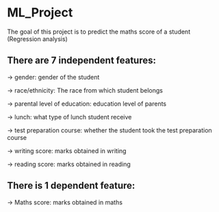 # ML_Project

The goal of this project is to predict the maths score of a student (Regression analysis)

## There are 7 independent features:

-> gender: gender of the student

-> race/ethnicity: The race from which student belongs

-> parental level of education: education level of parents

-> lunch: what type of lunch student receive

-> test preparation course: whether the student took the test preparation course

-> writing score: marks obtained in writing

-> reading score: marks obtained in reading 


## There is 1 dependent feature:

-> Maths score: marks obtained in maths 
